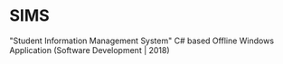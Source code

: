 # SIMS
"Student Information Management System" 
C# based Offline Windows Application (Software Development | 2018)

